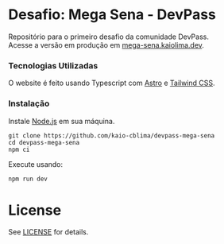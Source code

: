# Desafio: Mega Sena - DevPass
Repositório para o primeiro desafio da comunidade DevPass. \
Acesse a versão em produção em [mega-sena.kaiolima.dev](https://mega-sena.kaiolima.dev).

### Tecnologias Utilizadas
O website é feito usando Typescript com [Astro](https://astro.build/) e [Tailwind CSS](https://tailwindcss.com/).
### Instalação
Instale [Node.js](https://nodejs.org/) em sua máquina.
```
git clone https://github.com/kaio-cblima/devpass-mega-sena
cd devpass-mega-sena
npm ci
```
Execute usando:
```
npm run dev
```

# License
See [LICENSE](https://github.com/kaio-cblima/devpass-mega-sena/blob/main/LICENSE) for details.
